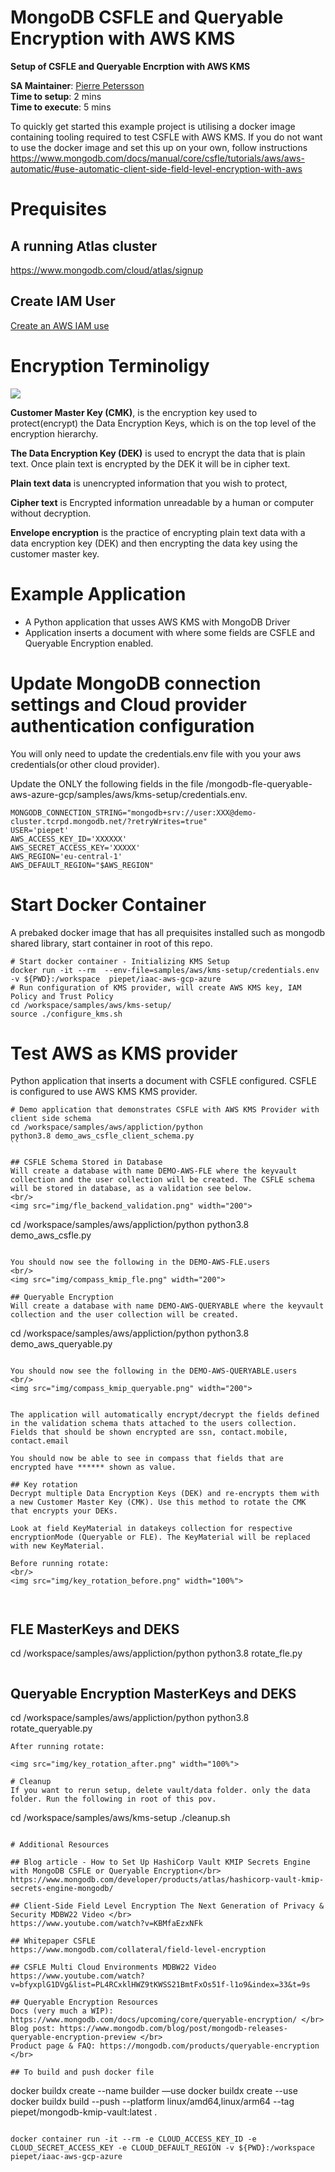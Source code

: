 # MongoDB CSFLE and Queryable Encryption with AWS KMS

__Setup of CSFLE and Queryable Encrption with AWS KMS__

__SA Maintainer__: [Pierre Petersson](mailto:pierre.petersson@mongodb.com) <br/>
__Time to setup__: 2 mins <br/>
__Time to execute__: 5 mins <br/>

To quickly get started this example project is utilising a docker image containing tooling required to test CSFLE with AWS KMS. 
If you do not want to use the docker image and set this up on your own, follow instructions https://www.mongodb.com/docs/manual/core/csfle/tutorials/aws/aws-automatic/#use-automatic-client-side-field-level-encryption-with-aws


# Prequisites 
## A running Atlas cluster 
https://www.mongodb.com/cloud/atlas/signup
## Create IAM User</br>
<a href="img/aws-setup/README.md"> Create an AWS IAM use </a>


# Encryption Terminoligy
<img src="img/envelope_encryption.png"></br>

__Customer Master Key (CMK)__, is the encryption key used to protect(encrypt) the Data Encryption Keys, which is on the top level of the encryption hierarchy.

__The Data Encryption Key (DEK)__ is used to encrypt the data that is plain text. Once plain text is encrypted by the DEK it will be in cipher text. 

__Plain text data__ is unencrypted information that you wish to protect, 


__Cipher text__ is Encrypted information unreadable by a human or computer without decryption.

__Envelope encryption__ is the practice of encrypting plain text data with a data encryption key (DEK) and then encrypting the data key using the customer master key.
# Example Application 
* A Python application that usses AWS KMS with MongoDB Driver
* Application inserts a document with where some fields are CSFLE and Queryable Encryption enabled.

# Update MongoDB connection settings and Cloud provider authentication configuration
You will only need to update the credentials.env file with you your aws credentials(or other cloud provider). 

Update the ONLY the following fields in the file  /mongodb-fle-queryable-aws-azure-gcp/samples/aws/kms-setup/credentials.env.
```
MONGODB_CONNECTION_STRING="mongodb+srv://user:XXX@demo-cluster.tcrpd.mongodb.net/?retryWrites=true"
USER='piepet'
AWS_ACCESS_KEY_ID='XXXXXX'
AWS_SECRET_ACCESS_KEY='XXXXX'
AWS_REGION='eu-central-1'
AWS_DEFAULT_REGION="$AWS_REGION"
```

# Start Docker Container
A prebaked docker image that has all prequisites installed such as mongodb shared library, start container in root of this repo.

```
# Start docker container - Initializing KMS Setup
docker run -it --rm  --env-file=samples/aws/kms-setup/credentials.env  -v ${PWD}:/workspace  piepet/iaac-aws-gcp-azure
# Run configuration of KMS provider, will create AWS KMS key, IAM Policy and Trust Policy
cd /workspace/samples/aws/kms-setup/
source ./configure_kms.sh
```

# Test AWS as KMS provider
Python application that inserts a document with CSFLE configured. CSFLE is configured to use AWS KMS KMS provider.

```
# Demo application that demonstrates CSFLE with AWS KMS Provider with client side schema
cd /workspace/samples/aws/appliction/python
python3.8 demo_aws_csfle_client_schema.py
``

## CSFLE Schema Stored in Database
Will create a database with name DEMO-AWS-FLE where the keyvault collection and the user collection will be created. The CSFLE schema will be stored in database, as a validation see below.
<br/>
<img src="img/fle_backend_validation.png" width="200">

```
cd /workspace/samples/aws/appliction/python
python3.8 demo_aws_csfle.py
```

You should now see the following in the DEMO-AWS-FLE.users
<br/>
<img src="img/compass_kmip_fle.png" width="200">

## Queryable Encryption
Will create a database with name DEMO-AWS-QUERYABLE where the keyvault collection and the user collection will be created.

```
cd /workspace/samples/aws/appliction/python
python3.8 demo_aws_queryable.py
```

You should now see the following in the DEMO-AWS-QUERYABLE.users
<br/>
<img src="img/compass_kmip_queryable.png" width="200">


The application will automatically encrypt/decrypt the fields defined in the validation schema thats attached to the users collection. Fields that should be shown encrypted are ssn, contact.mobile, contact.email

You should now be able to see in compass that fields that are encrypted have ****** shown as value. 

## Key rotation
Decrypt multiple Data Encryption Keys (DEK) and re-encrypts them with a new Customer Master Key (CMK). Use this method to rotate the CMK that encrypts your DEKs. 

Look at field KeyMaterial in datakeys collection for respective encryptionMode (Queryable or FLE). The KeyMaterial will be replaced with new KeyMaterial. 

Before running rotate:
<br/>
<img src="img/key_rotation_before.png" width="100%">



```
## FLE MasterKeys and DEKS
cd /workspace/samples/aws/appliction/python
python3.8 rotate_fle.py
```

```
## Queryable Encryption MasterKeys and DEKS
cd /workspace/samples/aws/appliction/python
python3.8 rotate_queryable.py 
```
After running rotate:

<img src="img/key_rotation_after.png" width="100%">

# Cleanup
If you want to rerun setup, delete vault/data folder. only the data folder. Run the following in root of this pov.
```
cd /workspace/samples/aws/kms-setup
./cleanup.sh
```

# Additional Resources

## Blog article - How to Set Up HashiCorp Vault KMIP Secrets Engine with MongoDB CSFLE or Queryable Encryption</br>
https://www.mongodb.com/developer/products/atlas/hashicorp-vault-kmip-secrets-engine-mongodb/

## Client-Side Field Level Encryption The Next Generation of Privacy & Security MDBW22 Video </br>
https://www.youtube.com/watch?v=KBMfaEzxNFk

## Whitepaper CSFLE 
https://www.mongodb.com/collateral/field-level-encryption

## CSFLE Multi Cloud Environments MDBW22 Video
https://www.youtube.com/watch?v=bfyxplG1DVg&list=PL4RCxklHWZ9tKWSS21BmtFxOs51f-l1o9&index=33&t=9s

## Queryable Encryption Resources
Docs (very much a WIP): https://www.mongodb.com/docs/upcoming/core/queryable-encryption/ </br>
Blog post: https://www.mongodb.com/blog/post/mongodb-releases-queryable-encryption-preview </br>
Product page & FAQ: https://mongodb.com/products/queryable-encryption </br>

## To build and push docker file
```
docker buildx create --name builder —use
docker buildx create --use
docker buildx build --push --platform linux/amd64,linux/arm64 --tag piepet/mongodb-kmip-vault:latest .
```

docker container run -it --rm -e CLOUD_ACCESS_KEY_ID -e CLOUD_SECRET_ACCESS_KEY -e CLOUD_DEFAULT_REGION -v ${PWD}:/workspace piepet/iaac-aws-gcp-azure